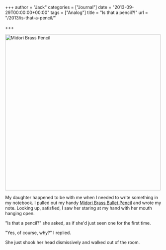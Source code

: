 +++
author = "Jack"
categories = ["Journal"]
date = "2013-09-29T00:00:00+00:00"
tags = ["Analog"]
title = "Is that a pencil?!"
url = "/2013/is-that-a-pencil/"

+++

<img src="/img/2013/pencil.jpg" width="500" alt="Midori Brass Pencil" />

My daughter happened to be with me when I needed to write something in my notebook. I pulled out my handy [Midori Brass Bullet Pencil][1] and wrote my note. Looking up, satisfied, I saw her staring at my hand with her mouth hanging open.

"Is that a pencil?" she asked, as if she'd just seen one for the first time.

"Yes, of course, why?" I replied. 

She just shook her head dismissively and walked out of the room.

 [1]: http://www.jetpens.com/Midori-Brass-Bullet-Pencil-Holder-Gold/pd/8727